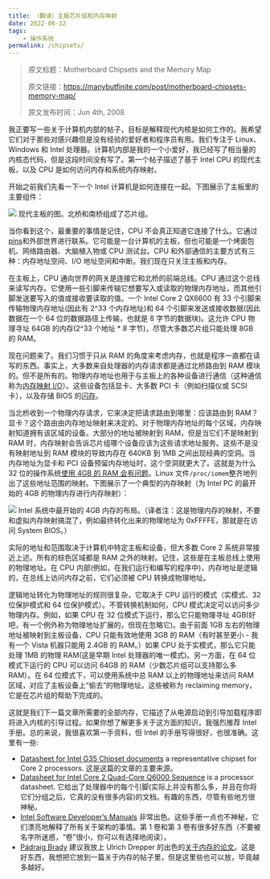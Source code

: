 ```yaml
---
title: （翻译）主板芯片组和内存映射
date: 2022-06-12
tags:
    - 操作系统
permalink: /chipsets/
---
```


> 原文标题：Motherboard Chipsets and the Memory Map
>
> 原文链接：https://manybutfinite.com/post/motherboard-chipsets-memory-map/
>
> 原文发布时间：Jun 4th, 2008

我正要写一些关于计算机内部的帖子，目标是解释现代内核是如何工作的。我希望它们对于那些对感兴趣但是没有经验的爱好者和程序员有用。我们专注于 Linux、Windows 和 Intel 处理器。计算机内部是我的一个小爱好，我已经写了相当量的内核态代码，但是这段时间没有写了。第一个帖子描述了基于 Intel CPU 的现代主板，以及 CPU 是如何访问内存和系统内存映射。

开始之前我们先看一下一个 Intel 计算机是如何连接在一起。下图展示了主板里的主要组件：

![](http://static.duartes.org/img/blogPosts/motherboardDiagram.png)
现代主板的图。北桥和南桥组成了芯片组。

当你看到这个，最重要的事情是记住，CPU 不会真正知道它连接了什么。它通过[pins](https://en.wikipedia.org/wiki/File:Intel_80486DX2_bottom.jpg)和外部世界进行联系。它可能是一台计算机的主板，但也可能是一个烤面包机、网络路由器、大脑植入物或 CPU 测试台。CPU 和外部通信的主要方式有三种：内存地址空间、I/O 地址空间和中断。我们现在只关注主板和内存。

在主板上，CPU 通向世界的网关是连接它和北桥的前端总线。CPU 通过这个总线来读写内存。它使用一些引脚来传输它想要写入或读取的物理内存地址，而其他引脚发送要写入的值或接收要读取的值。一个 Intel Core 2 QX6600 有 33 个引脚来传输物理内存地址(因此有 2^33 个内存地址)和 64 个引脚来发送或接收数据(因此数据在一个 64 位的数据路径上传输，也就是 8 字节的数据块)。这允许 CPU 物理寻址 64GB 的内存(2^33 个地址 \* 8 字节)，尽管大多数芯片组只能处理 8GB 的 RAM。

现在问题来了。我们习惯于只从 RAM 的角度来考虑内存，也就是程序一直都在读写的东西。事实上，大多数来自处理器的内存请求都是通过北桥路由到 RAM 模块的。但不是所有的。物理内存地址也用于与主板上的各种设备进行通信（这种通信称为[内存映射 I/O](http://en.wikipedia.org/wiki/Memory-mapped_IO)）。这些设备包括显卡、大多数 PCI 卡（例如扫描仪或 SCSI 卡），以及存储 BIOS 的[闪存](http://en.wikipedia.org/wiki/Flash_memory)。

当北桥收到一个物理内存请求，它来决定把请求路由到哪里：应该路由到 RAM？显卡？这个路由由内存地址映射来决定的。对于物理内存地址的每个区域，内存映射知道拥有该区域的设备。大部分的地址被映射到 RAM，但是当它们不是映射到 RAM 时，内存映射会告诉芯片组哪个设备应该为这些请求地址服务。这些不是没有映射地址到 RAM 模块的导致内存在 640KB 到 1MB 之间出现经典的空洞。当内存地址为显卡和 PCI 设备预留内存地址时，这个空洞就更大了。这就是为什么 32 位的操作系统[使用 4GB 的 RAM 会有问题](http://support.microsoft.com/kb/929605)。Linux 文件`/proc/iomem`整齐地列出了这些地址范围的映射。下图展示了一个典型的内存映射（为 Intel PC 的最开始的 4GB 的物理内存进行内存映射）：

![](http://static.duartes.org/img/blogPosts/memoryLayout.png)
Intel 系统中最开始的 4GB 内存的布局。（译者注：这是物理内存的映射，不要和虚拟内存映射搞混了，例如最终转化出来的物理地址为 0xFFFFE，那就是在访问 System BIOS。）

实际的地址和范围取决于计算机中特定主板和设备，但大多数 Core 2 系统非常接近上述。所有的棕色区域都是 RAM 之外的映射。记住，这些是在主板总线上使用的物理地址。在 CPU 内部(例如，在我们运行和编写的程序中)，内存地址是逻辑的，在总线上访问内存之前，它们必须被 CPU 转换成物理地址。

逻辑地址转化为物理地址的规则很复杂，它取决于 CPU 运行的模式（实模式、32 位保护模式和 64 位保护模式）。不管转换机制如何，CPU 模式决定可以访问多少物理内存。例如，如果 CPU 在 32 位模式下运行，那么它只能物理寻址 4GB(好吧，有一个例外称为物理地址扩展的，但现在忽略它)。由于前面 1GB 左右的物理地址被映射到主板设备，CPU 只能有效地使用 3GB 的 RAM（有时甚至更小 - 我有一个 Vista 机器只能用 2.4GB 的 RAM。）如果 CPU 处于实模式，那么它只能处理 1MB 的物理 RAM(这是早期 Intel 处理器的唯一模式)。另一方面，在 64 位模式下运行的 CPU 可以访问 64GB 的 RAM（少数芯片组可以支持那么多 RAM）。在 64 位模式下，可以使用系统中总 RAM 以上的物理地址来访问 RAM 区域，对应了主板设备上“偷去”的物理地址。这些被称为 reclaiming memory，它是在芯片组的帮助下完成的。

这就是我们下一篇文章所需要的全部内存，它描述了从电源启动到引导加载程序即将进入内核的引导过程。如果你想了解更多关于这方面的知识，我强烈推荐 Intel 手册。总的来说，我很喜欢第一手资料，但 Intel 的手册写得很好，也很准确。这里有一些:

-   [Datasheet for Intel G35 Chipset documents](http://download.intel.com/design/chipsets/datashts/31760701.pdf) a representative chipset for Core 2 processors. 这是这篇的文章的主要来源。
-   [Datasheet for Intel Core 2 Quad-Core Q6000 Sequence](http://download.intel.com/design/processor/datashts/31559205.pdf) is a processor datasheet. 它给出了处理器中的每个引脚(实际上并没有那么多，并且在你将它们分组之后，它真的没有很多内容)的文档。有趣的东西，尽管有些地方很神秘。
-   [Intel Software Developer’s Manuals](http://www.intel.com/products/processor/manuals/index.htm) 非常出色。这些手册一点也不神秘，它们漂亮地解释了所有关于架构的事情。第 1 卷和第 3 卷有很多好东西（不要被名字所迷惑，“卷”很小，你可以有选择地阅读）。
-   [Pádraig Brady](http://www.pixelbeat.org/) 建议我放上 Ulrich Drepper 的出色的[关于内存的论文](http://people.redhat.com/drepper/cpumemory.pdf)。这是好东西，我想把它放到一篇关于内存的帖子里，但是这里些也可以放，毕竟越多越好。
